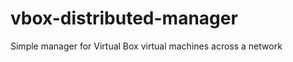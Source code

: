 vbox-distributed-manager
========================

Simple manager for Virtual Box virtual machines across a network